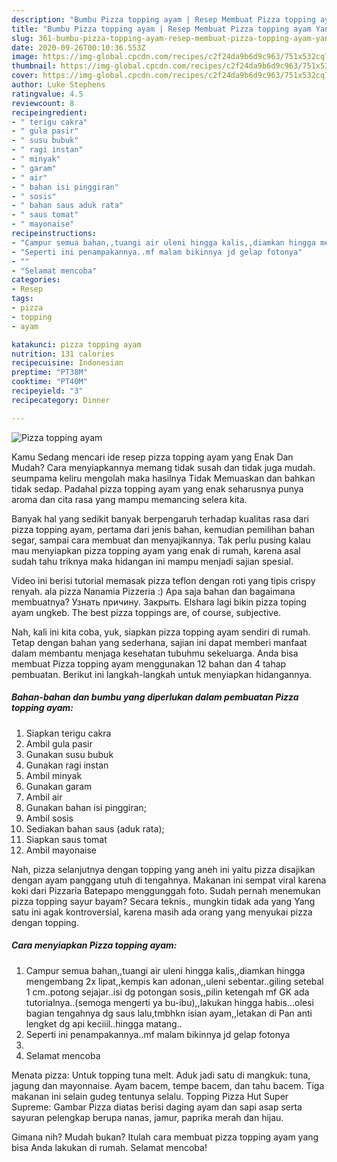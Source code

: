 ```yaml
---
description: "Bumbu Pizza topping ayam | Resep Membuat Pizza topping ayam Yang Sedap"
title: "Bumbu Pizza topping ayam | Resep Membuat Pizza topping ayam Yang Sedap"
slug: 361-bumbu-pizza-topping-ayam-resep-membuat-pizza-topping-ayam-yang-sedap
date: 2020-09-26T00:10:36.553Z
image: https://img-global.cpcdn.com/recipes/c2f24da9b6d9c963/751x532cq70/pizza-topping-ayam-foto-resep-utama.jpg
thumbnail: https://img-global.cpcdn.com/recipes/c2f24da9b6d9c963/751x532cq70/pizza-topping-ayam-foto-resep-utama.jpg
cover: https://img-global.cpcdn.com/recipes/c2f24da9b6d9c963/751x532cq70/pizza-topping-ayam-foto-resep-utama.jpg
author: Luke Stephens
ratingvalue: 4.5
reviewcount: 8
recipeingredient:
- " terigu cakra"
- " gula pasir"
- " susu bubuk"
- " ragi instan"
- " minyak"
- " garam"
- " air"
- " bahan isi pinggiran"
- " sosis"
- " bahan saus aduk rata"
- " saus tomat"
- " mayonaise"
recipeinstructions:
- "Campur semua bahan,,tuangi air uleni hingga kalis,,diamkan hingga mengembang 2x lipat,,kempis kan adonan,,uleni sebentar..giling setebal 1 cm..potong sejajar..isi dg potongan sosis,,pilin ketengah mf GK ada tutorialnya..(semoga mengerti ya bu-ibu),,lakukan hingga habis...olesi bagian tengahnya dg saus lalu,tmbhkn isian ayam,,letakan di Pan anti lengket dg api keciiil..hingga matang.."
- "Seperti ini penampakannya..mf malam bikinnya jd gelap fotonya"
- ""
- "Selamat mencoba"
categories:
- Resep
tags:
- pizza
- topping
- ayam

katakunci: pizza topping ayam 
nutrition: 131 calories
recipecuisine: Indonesian
preptime: "PT38M"
cooktime: "PT40M"
recipeyield: "3"
recipecategory: Dinner

---
```



![Pizza topping ayam](https://img-global.cpcdn.com/recipes/c2f24da9b6d9c963/751x532cq70/pizza-topping-ayam-foto-resep-utama.jpg)

Kamu Sedang mencari ide resep pizza topping ayam yang Enak Dan Mudah? Cara menyiapkannya memang tidak susah dan tidak juga mudah. seumpama keliru mengolah maka hasilnya Tidak Memuaskan dan bahkan tidak sedap. Padahal pizza topping ayam yang enak seharusnya punya aroma dan cita rasa yang mampu memancing selera kita.

Banyak hal yang sedikit banyak berpengaruh terhadap kualitas rasa dari pizza topping ayam, pertama dari jenis bahan, kemudian pemilihan bahan segar, sampai cara membuat dan menyajikannya. Tak perlu pusing kalau mau menyiapkan pizza topping ayam yang enak di rumah, karena asal sudah tahu triknya maka hidangan ini mampu menjadi sajian spesial.

Video ini berisi tutorial memasak pizza teflon dengan roti yang tipis crispy renyah. ala pizza Nanamia Pizzeria :) Apa saja bahan dan bagaimana membuatnya?  Узнать причину. Закрыть. Elshara lagi bikin pizza toping ayam ungkeb. The best pizza toppings are, of course, subjective.


Nah, kali ini kita coba, yuk, siapkan pizza topping ayam sendiri di rumah. Tetap dengan bahan yang sederhana, sajian ini dapat memberi manfaat dalam membantu menjaga kesehatan tubuhmu sekeluarga. Anda bisa membuat Pizza topping ayam menggunakan 12 bahan dan 4 tahap pembuatan. Berikut ini langkah-langkah untuk menyiapkan hidangannya.

<!--inarticleads1-->

##### Bahan-bahan dan bumbu yang diperlukan dalam pembuatan Pizza topping ayam:

1. Siapkan  terigu cakra
1. Ambil  gula pasir
1. Gunakan  susu bubuk
1. Gunakan  ragi instan
1. Ambil  minyak
1. Gunakan  garam
1. Ambil  air
1. Gunakan  bahan isi pinggiran;
1. Ambil  sosis
1. Sediakan  bahan saus (aduk rata);
1. Siapkan  saus tomat
1. Ambil  mayonaise


Nah, pizza selanjutnya dengan topping yang aneh ini yaitu pizza disajikan dengan ayam panggang utuh di tengahnya. Makanan ini sempat viral karena koki dari Pizzaria Batepapo menggunggah foto. Sudah pernah menemukan pizza topping sayur bayam? Secara teknis., mungkin tidak ada yang Yang satu ini agak kontroversial, karena masih ada orang yang menyukai pizza dengan topping. 

<!--inarticleads2-->

##### Cara menyiapkan Pizza topping ayam:

1. Campur semua bahan,,tuangi air uleni hingga kalis,,diamkan hingga mengembang 2x lipat,,kempis kan adonan,,uleni sebentar..giling setebal 1 cm..potong sejajar..isi dg potongan sosis,,pilin ketengah mf GK ada tutorialnya..(semoga mengerti ya bu-ibu),,lakukan hingga habis...olesi bagian tengahnya dg saus lalu,tmbhkn isian ayam,,letakan di Pan anti lengket dg api keciiil..hingga matang..
1. Seperti ini penampakannya..mf malam bikinnya jd gelap fotonya
1. 
1. Selamat mencoba


Menata pizza: Untuk topping tuna melt. Aduk jadi satu di mangkuk: tuna, jagung dan mayonnaise. Ayam bacem, tempe bacem, dan tahu bacem. Tiga makanan ini selain gudeg tentunya selalu. Topping Pizza Hut Super Supreme: Gambar Pizza diatas berisi daging ayam dan sapi asap serta sayuran pelengkap berupa nanas, jamur, paprika merah dan hijau. 

Gimana nih? Mudah bukan? Itulah cara membuat pizza topping ayam yang bisa Anda lakukan di rumah. Selamat mencoba!
